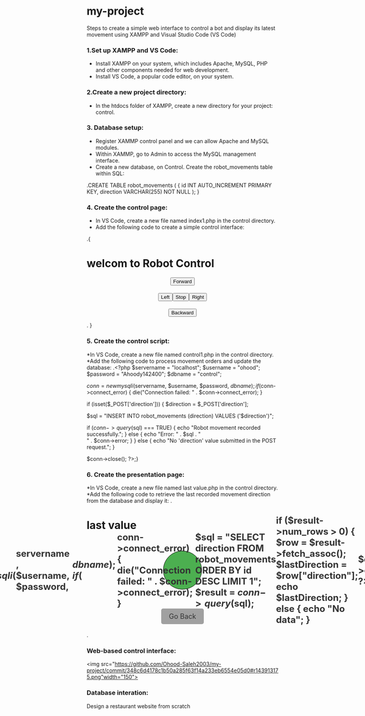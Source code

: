 # my-project
Steps to create a simple web interface to control a bot and display its latest movement using XAMPP and Visual Studio Code (VS Code)
### 1.Set up XAMPP and VS Code:
* Install XAMPP on your system, which includes Apache, MySQL, PHP and other components needed for web development.
* Install VS Code, a popular code editor, on your system.
### 2.Create a new project directory:
* In the htdocs folder of XAMPP, create a new directory for your project:  control.
### 3. Database setup:
* Register XAMMP control panel and we can allow Apache and MySQL modules.
* Within XAMMP, go to Admin to access the MySQL management interface.
* Create a new database, on Control.
  Create the robot_movements table within SQL:


 .CREATE TABLE robot_movements ( {
id INT AUTO_INCREMENT PRIMARY KEY,
direction VARCHAR(255) NOT NULL
); 
}
 
### 4. Create the control page:
* In VS Code, create a new file named index1.php in the control directory.
* Add the following code to create a simple control interface:
  
 .<!DOCTYPE html>{
<html>
<head>
<title> welcom to Robot Control</title>
<style>
    .button-container {
        display: flex;
        justify-content: center;
        align-items: center;
        margin-top: 20px;
    }

    .button-container button {
        margin: 0 10px;
        width: 100px;
        height: 100px;
        font-size: 20px;
        background-color: #4CAF50;
        border-radius: 50%;
    }
</style>
</head>
 <body>
<h1> welcom to Robot Control</h1>
<form method="post" action="last value.php">
    <div class="button-container">
        <button name="direction" value="forward">Forward</button>
    </div>
    <div class="button-container">
        <button name="direction" value="left">Left</button>
        <button name="direction" value="stop">Stop</button>
        <button name="direction" value="right">Right</button>
    </div>
    <div class="button-container">
        <button name="direction" value="backward">Backward</button>
    </div>
</form>
</body>
</html> .
}

 ### 5. Create the control script:
*In VS Code, create a new file named control1.php in the control directory.
*Add the following code to process movement orders and update the database:
.<?php
$servername = "localhost";
$username = "ohood";
$password = "Ahoody142400";
$dbname = "control";

$conn = new mysqli($servername, $username, $password, $dbname);
if ($conn->connect_error) {
die("Connection failed: " . $conn->connect_error);
}

if (isset($_POST['direction'])) {
$direction = $_POST['direction'];

$sql = "INSERT INTO robot_movements (direction) VALUES ('$direction')";

if ($conn->query($sql) === TRUE) {
    echo "Robot movement recorded successfully.";
} else {
    echo "Error: " . $sql . "<br>" . $conn->error;
}
} else {
echo "No 'direction' value submitted in the POST request.";
}

$conn->close();
?>;}
### 6. Create the presentation page:
*In VS Code, create a new file named last value.php in the control directory.
*Add the following code to retrieve the last recorded movement direction from the database and display it:
. <!DOCTYPE html>
<html>
<head>
<title>last value</title>
<style>
  .movement-circle {
      width: 100px;
      height: 100px;
      background-color: #4CAF50;
      border-radius: 50%;
      display: flex;
      justify-content: center;
      align-items: center;
      font-size: 24px;
      font-weight: bold;
      color: #333;
      margin: 50px auto;
      border:1px solid black;
  }
  .back-link {
      display: block;
      text-align: center;
      margin-top: 20px;
  }
  .back-button {
      display: block;
      background-color: #a0a0a0;
      color: #333;
      text-decoration: none;
      padding: 10px 20px;
      border-radius: 5px;
      margin: 20px auto;
      width: fit-content;
      font-size: 18px;
  }
</style>
</head>
<body>
<h1> last value</h1>
<div class="movement-circle">
  <?php
  $servername = "localhost";
  $username = "ohood";
  $password = "Ahoody142400";
  $dbname = "control";

  $conn = new mysqli($servername, $username, $password, $dbname);
  if ($conn->connect_error) {
  die("Connection failed: " . $conn->connect_error);
  }

  $sql = "SELECT direction FROM robot_movements ORDER BY id DESC LIMIT 1";
  $result = $conn->query($sql);

  if ($result->num_rows > 0) {
      $row = $result->fetch_assoc();
      $lastDirection = $row["direction"];
      echo $lastDirection;
  } else {
      echo "No data";
  }

  $conn->close();
  ?>
</div>
<a href="index1.php" class="back-button">Go Back</a>
</body>
</html> . 

### Web-based control interface:
<img src="https://github.com/Ohood-Saleh2003/my-project/commit/348c6d4178c1b50a285f63f14a233eb6554e05d0#r143913175.png"width="150">
### Database interation:

Design a restaurant website from scratch
